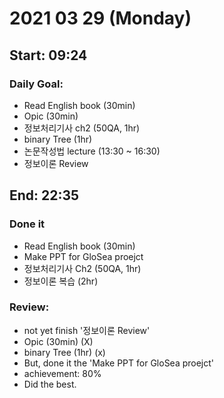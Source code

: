 # 2021 03 29 (Monday)
Start: 09:24
--
### Daily Goal:
- Read English book (30min)
- Opic (30min)
- 정보처리기사 ch2 (50QA, 1hr)
- binary Tree (1hr)
- 논문작성법 lecture (13:30 ~ 16:30)
- 정보이론 Review

End: 22:35
--
### Done it
- Read English book (30min)
- Make PPT for GloSea proejct
- 정보처리기사 Ch2 (50QA, 1hr)
- 정보이론 복습 (2hr)
### Review:
- not yet finish '정보이론 Review'
- Opic (30min) (X)
- binary Tree (1hr) (x)
- But, done it the 'Make PPT for GloSea proejct'
- achievement: 80%
- Did the best.
